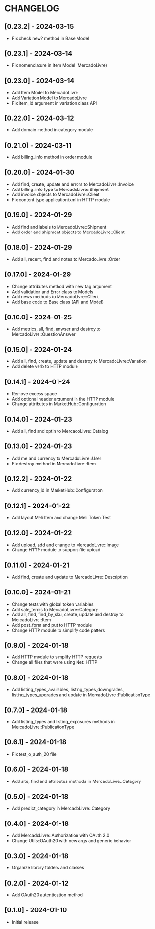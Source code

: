 # CHANGELOG

## [0.23.2] - 2024-03-15

- Fix check new? method in Base Model

## [0.23.1] - 2024-03-14

- Fix nomenclature in Item Model (MercadoLivre)

## [0.23.0] - 2024-03-14

- Add Item Model to MercadoLivre
- Add Variation Model to MercadoLivre
- Fix item_id argument in variation class API

## [0.22.0] - 2024-03-12

- Add domain method in category module

## [0.21.0] - 2024-03-11

- Add billing_info method in order module

## [0.20.0] - 2024-01-30

- Add find, create, update and errors to MercadoLivre::Invoice
- Add billing_info type to MercadoLivre::Shipment
- Add invoice objects to MercadoLivre::Client
- Fix content type application/xml in HTTP module

## [0.19.0] - 2024-01-29

- Add find and labels to MercadoLivre::Shipment
- Add order and shipment objects to MercadoLivre::Client

## [0.18.0] - 2024-01-29

- Add all, recent, find and notes to MercadoLivre::Order

## [0.17.0] - 2024-01-29

- Change attributes method with new tag argument
- Add validation and Error class to Models
- Add news methods to MercadoLivre::Client
- Add base code to Base class (API and Model)

## [0.16.0] - 2024-01-25

- Add metrics, all, find, anwser and destroy to MercadoLivre::QuestionAnswer

## [0.15.0] - 2024-01-24

- Add all, find, create, update and destroy to MercadoLivre::Variation
- Add delete verb to HTTP module

## [0.14.1] - 2024-01-24

- Remove excess space
- Add optional header argument in the HTTP module
- Change attributes in MarketHub::Configuration

## [0.14.0] - 2024-01-23

- Add all, find and optin to MercadoLivre::Catalog

## [0.13.0] - 2024-01-23

- Add me and currency to MercadoLivre::User
- Fix destroy method in MercadoLivre::Item

## [0.12.2] - 2024-01-22

- Add currency_id in MarketHub::Configuration

## [0.12.1] - 2024-01-22

- Add layout Meli Item and change Meli Token Test

## [0.12.0] - 2024-01-22

- Add upload, add and change to MercadoLivre::Image
- Change HTTP module to support file upload

## [0.11.0] - 2024-01-21

- Add find, create and update to MercadoLivre::Description

## [0.10.0] - 2024-01-21

- Change tests with global token variables
- Add sale_terms to MercadoLivre::Category
- Add all, find, find_by_sku, create, update and destroy to MercadoLivre::Item
- Add post_form and put to HTTP module
- Change HTTP module to simplify code patters

## [0.9.0] - 2024-01-18

- Add HTTP module to simplify HTTP requests
- Change all files that were using Net::HTTP

## [0.8.0] - 2024-01-18

- Add listing_types_availables, listing_types_downgrades, listing_types_upgrades and update in MercadoLivre::PublicationType

## [0.7.0] - 2024-01-18

- Add listing_types and listing_exposures methods in MercadoLivre::PublicationType

## [0.6.1] - 2024-01-18

- Fix test_o_auth_20 file

## [0.6.0] - 2024-01-18

- Add site, find and attributes methods in MercadoLivre::Category

## [0.5.0] - 2024-01-18

- Add predict_category in MercadoLivre::Category

## [0.4.0] - 2024-01-18

- Add MercadoLivre::Authorization with OAuth 2.0
- Change Utils::OAuth20 with new args and generic behavior

## [0.3.0] - 2024-01-18

- Organize library folders and classes

## [0.2.0] - 2024-01-12

- Add OAuth20 autentication method

## [0.1.0] - 2024-01-10

- Initial release
